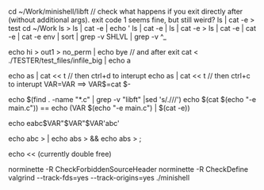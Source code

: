 cd ~/Work/minishell/libft  // check what happens if you exit directly after (without additional args). exit code 1 seems fine, but still weird?
ls | cat -e > test
cd ~/Work
ls >
ls | cat -e | echo '
ls | cat -e |
ls | cat -e >
ls | cat -e | cat -e | cat -e
env | sort | grep -v SHLVL | grep -v ^_

echo hi > out1 > no_perm | echo bye // and after exit
cat < ./TESTER/test_files/infile_big | echo a

echo as | cat << t // then ctrl+d to interupt
echo as | cat << t // then ctrl+c to interupt
VAR$=$VAR  ==> VAR$=cat
$-

echo $(find . -name "*.c" | grep -v "libft" |sed 's/.\///')
echo $(cat $(echo "-e main.c")) == echo $($VAR $(echo "-e main.c") | $(cat -e))

echo eabc$VAR"$VAR"$VAR'abc'

echo abc > |
echo abs > &&
echo abs > ;

echo << (currently double free)

norminette -R CheckForbiddenSourceHeader
norminette -R CheckDefine
valgrind --track-fds=yes --track-origins=yes  ./minishell
